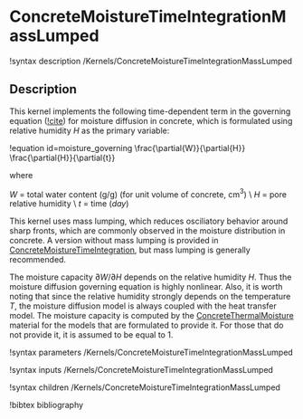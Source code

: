 # ConcreteMoistureTimeIntegrationMassLumped

!syntax description /Kernels/ConcreteMoistureTimeIntegrationMassLumped

## Description

This kernel implements the following time-dependent term in the governing equation ([!cite](saouma_structural_2014)) for moisture diffusion in concrete, which is formulated using relative humidity $H$ as the primary variable:

!equation id=moisture_governing
\frac{\partial{W}}{\partial{H}} \frac{\partial{H}}{\partial{t}}

where

$W$ = total water content (g/g) (for unit volume of concrete, cm$^3$) \\
$H$ = pore relative humidity \\
$t$  = time $(day)$

This kernel uses mass lumping, which reduces osciliatory behavior around sharp fronts, which are commonly observed in the moisture distribution in concrete. A version without mass lumping is provided in [ConcreteMoistureTimeIntegration](ConcreteMoistureTimeIntegration.md), but mass lumping is generally recommended.

The moisture capacity ${\partial W}/{\partial H}$ depends on the relative humidity $H$. Thus the moisture diffusion governing equation is highly nonlinear. Also, it is worth noting that since the relative humidity strongly depends on the temperature $T$, the moisture diffusion model is always coupled with the heat transfer model. The moisture capacity is computed by the [ConcreteThermalMoisture](ConcreteThermalMoisture.md) material for the models that are formulated to provide it. For those that do not provide it, it is assumed to be equal to 1.

!syntax parameters /Kernels/ConcreteMoistureTimeIntegrationMassLumped

!syntax inputs /Kernels/ConcreteMoistureTimeIntegrationMassLumped

!syntax children /Kernels/ConcreteMoistureTimeIntegrationMassLumped

!bibtex bibliography
